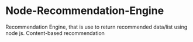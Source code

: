 # Node-Recommendation-Engine
Recommendation Engine, that is use to return recommended data/list using node js. Content-based recommendation
